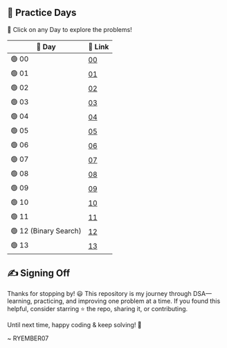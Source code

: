 ## 📅 Practice Days
🔹 Click on any Day to explore the problems!

| 📅 Day | 🔗 Link |
|---|---|
| 🟢 00 | [00](DAY_00) |
| 🟢 01 | [01](DAY_01) |
| 🟢 02 | [02](DAY_02) |
| 🟢 03 | [03](DAY_03) |
| 🟢 04 | [04](DAY_04) |
| 🟢 05 | [05](DAY_05) |
| 🟢 06 | [06](DAY_06) |
| 🟢 07 | [07](DAY_07) |
| 🟢 08 | [08](DAY_08) |
| 🟢 09 | [09](DAY_09) |
| 🟢 10 | [10](DAY_10) |
| 🟢 11 | [11](DAY_11) |
| 🟢 12 (Binary Search) | [12](DAY_12 (Binary Search)) |
| 🟢 13 | [13](DAY_13) |

## ✍️ Signing Off
Thanks for stopping by! 😃 This repository is my journey through DSA—learning, practicing, and improving one problem at a time. If you found this helpful, consider starring ⭐ the repo, sharing it, or contributing.

Until next time, happy coding & keep solving! 🚀

~ RYEMBER07